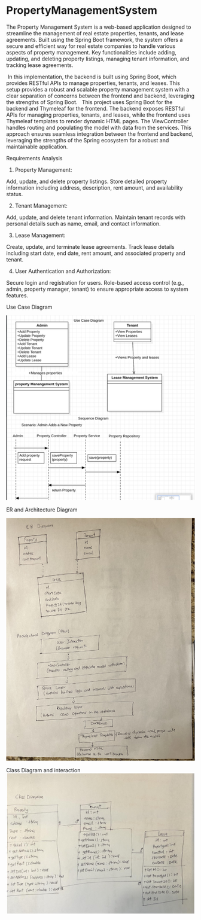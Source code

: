 # PropertyManagementSystem
The Property Management System is a web-based application designed to streamline the management of real estate properties, tenants, and lease agreements. Built using the Spring Boot framework, the system offers a secure and efficient way for real estate companies to handle various aspects of property management. Key functionalities include adding, updating, and deleting property listings, managing tenant information, and tracking lease agreements.  


 In this implementation, the backend is built using Spring Boot, which provides RESTful APIs to manage properties, tenants, and leases. 
This setup provides a robust and scalable property management system with a clear separation of concerns between the frontend and backend, leveraging the strengths of  Spring Boot.
  This project uses Spring Boot for the backend and Thymeleaf for the frontend. The backend exposes RESTful APIs for managing properties, tenants, and leases, while the frontend uses Thymeleaf templates to render dynamic HTML pages. The ViewController handles routing and populating the model with data from the services.
This approach ensures seamless integration between the frontend and backend, leveraging the strengths of the Spring ecosystem for a robust and maintainable application.

Requirements Analysis

1) Property Management:

Add, update, and delete property listings.
Store detailed property information including address, description, rent amount, and availability status.

2) Tenant Management:

Add, update, and delete tenant information.
Maintain tenant records with personal details such as name, email, and contact information.

3) Lease Management:

Create, update, and terminate lease agreements.
Track lease details including start date, end date, rent amount, and associated property and tenant.

4) User Authentication and Authorization:


Secure login and registration for users.
Role-based access control (e.g., admin, property manager, tenant) to ensure appropriate access to system features.


Use Case Diagram

![7EC87701-9F86-450D-8A0B-1EAFDFE4C4AD.jpeg](src%2Fmain%2Fjava%2Fmiu%2Fedu%2FSpringSecurity%2Fimages%2F7EC87701-9F86-450D-8A0B-1EAFDFE4C4AD.jpeg)



ER and Architecture Diagram

![IMG_8939.jpg](src%2Fmain%2Fjava%2Fmiu%2Fedu%2FSpringSecurity%2Fimages%2FIMG_8939.jpg)


Class Diagram and interaction 
![FA6F1482-7211-4141-B227-2C15FB634298.jpeg](src%2Fmain%2Fjava%2Fmiu%2Fedu%2FSpringSecurity%2Fimages%2FFA6F1482-7211-4141-B227-2C15FB634298.jpeg)